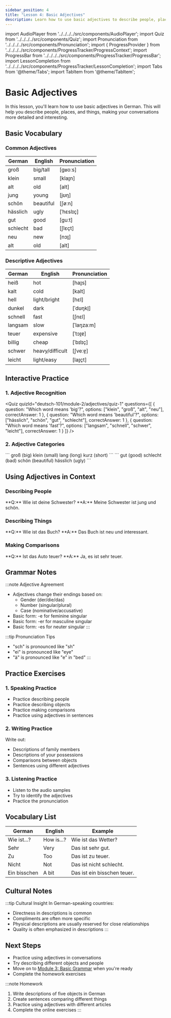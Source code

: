 ```yaml
---
sidebar_position: 4
title: "Lesson 4: Basic Adjectives"
description: Learn how to use basic adjectives to describe people, places, and things in German
---
```


import AudioPlayer from '../../../../src/components/AudioPlayer';
import Quiz from '../../../../src/components/Quiz';
import Pronunciation from '../../../../src/components/Pronunciation';
import { ProgressProvider } from '../../../../src/components/ProgressTracker/ProgressContext';
import ProgressBar from '../../../../src/components/ProgressTracker/ProgressBar';
import LessonCompletion from '../../../../src/components/ProgressTracker/LessonCompletion';
import Tabs from '@theme/Tabs';
import TabItem from '@theme/TabItem';

<ProgressProvider>
  <LessonCompletion lessonId="deutsch-101/module-2/adjectives" title="Basic Adjectives" />
  <ProgressBar />

# Basic Adjectives

In this lesson, you'll learn how to use basic adjectives in German. This will help you describe people, places, and things, making your conversations more detailed and interesting.

## Basic Vocabulary

<div className="lesson-content">

### Common Adjectives

| German | English | Pronunciation |
|--------|---------|---------------|
| groß | big/tall | [ɡʁoːs] |
| klein | small | [klaɪ̯n] |
| alt | old | [alt] |
| jung | young | [jʊŋ] |
| schön | beautiful | [ʃøːn] |
| hässlich | ugly | [ˈhɛslɪç] |
| gut | good | [ɡuːt] |
| schlecht | bad | [ʃlɛçt] |
| neu | new | [nɔɪ̯] |
| alt | old | [alt] |

<AudioPlayer src="/audio/adjectives/common-adjectives.mp3" />

### Descriptive Adjectives

| German | English | Pronunciation |
|--------|---------|---------------|
| heiß | hot | [haɪ̯s] |
| kalt | cold | [kalt] |
| hell | light/bright | [hɛl] |
| dunkel | dark | [ˈdʊŋkl̩] |
| schnell | fast | [ʃnɛl] |
| langsam | slow | [ˈlaŋzaːm] |
| teuer | expensive | [ˈtɔɪ̯ɐ] |
| billig | cheap | [ˈbɪlɪç] |
| schwer | heavy/difficult | [ʃveːɐ̯] |
| leicht | light/easy | [laɪ̯çt] |

<AudioPlayer src="/audio/adjectives/descriptive-adjectives.mp3" />

</div>

## Interactive Practice

### 1. Adjective Recognition

<Quiz
  quizId="deutsch-101/module-2/adjectives/quiz-1"
  questions={[
    {
      question: "Which word means 'big'?",
      options: ["klein", "groß", "alt", "neu"],
      correctAnswer: 1
    },
    {
      question: "Which word means 'beautiful'?",
      options: ["hässlich", "schön", "gut", "schlecht"],
      correctAnswer: 1
    },
    {
      question: "Which word means 'fast'?",
      options: ["langsam", "schnell", "schwer", "leicht"],
      correctAnswer: 1
    }
  ]}
/>

### 2. Adjective Categories

<Tabs>
<TabItem value="size" label="Size" default>
  ```
  groß (big)
  klein (small)
  lang (long)
  kurz (short)
  ```
</TabItem>
<TabItem value="quality" label="Quality">
  ```
  gut (good)
  schlecht (bad)
  schön (beautiful)
  hässlich (ugly)
  ```
</TabItem>
</Tabs>

## Using Adjectives in Context

### Describing People

<div className="practice-box">
  **Q:** Wie ist deine Schwester?  
  **A:** Meine Schwester ist jung und schön.
</div>

### Describing Things

<div className="practice-box">
  **Q:** Wie ist das Buch?  
  **A:** Das Buch ist neu und interessant.
</div>

### Making Comparisons

<div className="practice-box">
  **Q:** Ist das Auto teuer?  
  **A:** Ja, es ist sehr teuer.
</div>

## Grammar Notes

:::note Adjective Agreement
- Adjectives change their endings based on:
  - Gender (der/die/das)
  - Number (singular/plural)
  - Case (nominative/accusative)
- Basic form: -e for feminine singular
- Basic form: -er for masculine singular
- Basic form: -es for neuter singular
:::

:::tip Pronunciation Tips
- "sch" is pronounced like "sh"
- "ei" is pronounced like "eye"
- "ä" is pronounced like "e" in "bed"
:::

## Practice Exercises

### 1. Speaking Practice
- Practice describing people
- Practice describing objects
- Practice making comparisons
- Practice using adjectives in sentences

### 2. Writing Practice
Write out:
- Descriptions of family members
- Descriptions of your possessions
- Comparisons between objects
- Sentences using different adjectives

### 3. Listening Practice
- Listen to the audio samples
- Try to identify the adjectives
- Practice the pronunciation

## Vocabulary List

| German | English | Example |
|--------|---------|----------|
| Wie ist...? | How is...? | Wie ist das Wetter? |
| Sehr | Very | Das ist sehr gut. |
| Zu | Too | Das ist zu teuer. |
| Nicht | Not | Das ist nicht schlecht. |
| Ein bisschen | A bit | Das ist ein bisschen teuer. |

## Cultural Notes

:::tip Cultural Insight
In German-speaking countries:
- Directness in descriptions is common
- Compliments are often more specific
- Physical descriptions are usually reserved for close relationships
- Quality is often emphasized in descriptions
:::

## Next Steps

- Practice using adjectives in conversations
- Try describing different objects and people
- Move on to [Module 3: Basic Grammar](../module-3) when you're ready
- Complete the homework exercises

:::note Homework
1. Write descriptions of five objects in German
2. Create sentences comparing different things
3. Practice using adjectives with different articles
4. Complete the online exercises
:::

</ProgressProvider> 